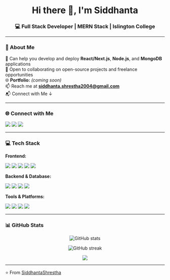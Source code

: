 <h1 align="center">Hi there 👋, I'm Siddhanta</h1>
<h3 align="center">💻 Full Stack Developer | MERN Stack | Islington College</h3>

---

### 💫 About Me  
🔭 Can help you develop and deploy **React/Next.js**, **Node.js**, and **MongoDB** applications  
👯 Open to collaborating on open-source projects and freelance opportunities  
🌐 **Portfolio:** *(coming soon)*  
📫 Reach me at **siddhanta.shrestha2004@gmail.com**  
📬 Connect with Me ↓  

---

### 🌐 Connect with Me  
<p align="left">
<a href="https://www.linkedin.com/in/siddhanta-shrestha-321207286/" target="_blank"><img src="https://img.shields.io/badge/LinkedIn-blue?style=for-the-badge&logo=linkedin" /></a>
<a href="mailto:siddhanta.shrestha2004@gmail.com"><img src="https://img.shields.io/badge/Email-D14836?style=for-the-badge&logo=gmail&logoColor=white" /></a>
<a href="https://siddhantashrestha.com.np/"><img src="https://img.shields.io/badge/Portfolio-black?style=for-the-badge&logo=firefox" /></a>
</p>

---

### 💻 Tech Stack
**Frontend:**  
<p>
  <img src="https://img.shields.io/badge/React-20232A?style=for-the-badge&logo=react&logoColor=61DAFB" />
  <img src="https://img.shields.io/badge/Next.js-000000?style=for-the-badge&logo=nextdotjs&logoColor=white" />
  <img src="https://img.shields.io/badge/HTML5-E34F26?style=for-the-badge&logo=html5&logoColor=white" />
  <img src="https://img.shields.io/badge/CSS3-1572B6?style=for-the-badge&logo=css3&logoColor=white" />
  <img src="https://img.shields.io/badge/TailwindCSS-38B2AC?style=for-the-badge&logo=tailwind-css&logoColor=white" />
</p>

**Backend & Database:**  
<p>
  <img src="https://img.shields.io/badge/Node.js-339933?style=for-the-badge&logo=nodedotjs&logoColor=white" />
  <img src="https://img.shields.io/badge/Express.js-000000?style=for-the-badge&logo=express&logoColor=white" />
  <img src="https://img.shields.io/badge/MongoDB-4EA94B?style=for-the-badge&logo=mongodb&logoColor=white" />
  <img src="https://img.shields.io/badge/MySQL-005C84?style=for-the-badge&logo=mysql&logoColor=white" />
</p>

**Tools & Platforms:**  
<p>
  <img src="https://img.shields.io/badge/Git-F05032?style=for-the-badge&logo=git&logoColor=white" />
  <img src="https://img.shields.io/badge/GitHub-181717?style=for-the-badge&logo=github&logoColor=white" />
  <img src="https://img.shields.io/badge/VS%20Code-0078D4?style=for-the-badge&logo=visual-studio-code&logoColor=white" />
  <img src="https://img.shields.io/badge/Postman-FF6C37?style=for-the-badge&logo=postman&logoColor=white" />
</p>

---

### 📊 GitHub Stats
<p align="center">
  <img src="https://github-readme-stats.vercel.app/api?username=SiddhantaShrestha&show_icons=true&theme=react" alt="GitHub stats" />
</p>
<p align="center">
  <img src="https://github-readme-streak-stats.herokuapp.com/?user=SiddhantaShrestha&theme=react" alt="GitHub streak" />
</p>
<p align="center">
  <img src="https://github-readme-stats.vercel.app/api/top-langs/?username=SiddhantaShrestha&layout=compact&theme=react&hide=ASP.NET,C#&count_private=true" />
</p>

---

⭐️ From [SiddhantaShrestha](https://github.com/SiddhantaShrestha)
